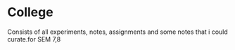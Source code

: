 # College
Consists of all experiments, notes, assignments and some notes that i could curate.for SEM 7,8 
